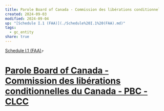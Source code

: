 ```yaml
---
title: Parole Board of Canada - Commission des libérations conditionnelles du Canada - PBC - CLCC
created: 2024-09-03
modified: 2024-09-04
up: "[Schedule I.1 (FAA)](./Schedule%20I.1%20(FAA).md)"
tags:
  - gc_entity
share: true
---
```

[Schedule I.1 (FAA)](./Schedule%20I.1%20(FAA).md)⤴️
# [Parole Board of Canada - Commission des libérations conditionnelles du Canada - PBC - CLCC](Parole%20Board%20of%20Canada%20-%20Commission%20des%20lib%C3%A9rations%20conditionnelles%20du%20Canada%20-%20PBC%20-%20CLCC.md)
